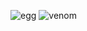 ![egg](https://capsule-render.vercel.app/api?type=egg&color=auto&height=210)
![venom](https://capsule-render.vercel.app/api?type=venom&height=200&text=I%20am%20Venom.&fontSize=70&color=0:8871e5,100:b678c4&stroke=b678c4)

